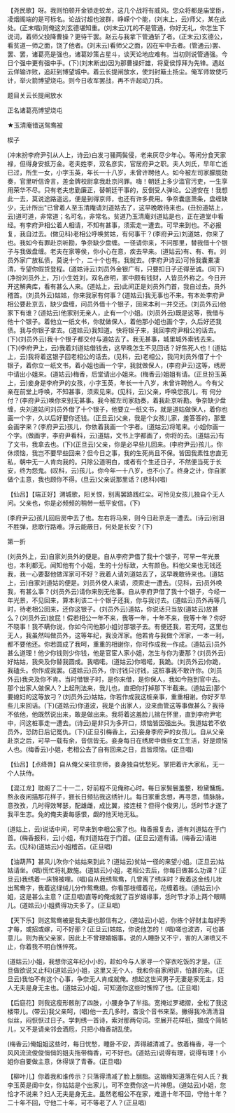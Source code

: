 <!-- { "loadSidebar": true } -->
【尧民歌】呀。我则怕顿开金锁走蛟龙，这几个战将有威风。您众将都是庙堂臣，凌烟阁端的是可标名。论战讨超也波群，峥嵘个个能，(刘末上，云)师父，某在此处。(正末唱)则俺这刘玄德堪知重。(刘末云)兀的不是管通，你好无礼，你怎生下说词，着师父投降曹操？更待干罢。赵云与我拿下管通斩了者。(正末云)玄德公，看贫道一师之面，饶了他者。(刘末云)看师父之面，囚在牢中去者。(管通云)罢、罢、罢，诸葛亮是强也，诸葛妙策占星斗，谈天论地应难有。当初则说管通强。今日个强中更有强中手。(下)(刘末断出)因为那曹操奸雄，将夏侯惇拜为先锋。遇赵云佯输诈败，追赶到博望城中。着云长提闸放水，使刘封簸土扬尘。俺军师故使巧计，举火箭博望烧屯。则今日收军罢战，再不许起动刀兵。

题目关云长提闸放水

正名诸葛亮博望烧屯
　




★玉清庵错送鸳鸯被

楔子

(冲末扮李府尹引从人上，诗云)白发刁骚两鬓侵，老来灰尽少年心。等闲分食天家禄，但得身安抵万金。老夫姓李，双名彦实，官居府尹之职。夫人刘氏，早年亡逝已过，所生一女，小字玉英，年长一十八岁，未曾许聘他人。如今被左司家朦胧劾奏，官里听信谗言，差金牌校尉拿我赴京问罪。嗨！朝廷上多少滥官污吏，一生享用荣华不尽。只有老夫忠勤廉正，替朝廷干事的，反倒受人弹论。公道安在！我想此一去，莫说途路遥远，便是到得京师，也还有许多费用。争奈囊底萧条，盘缠缺少，无计所出"已曾着人至玉清庵请刘道姑去了，这早晚敢待来也。(丑扮道姑上，云)道可道，非常道；名可名，非常名。贫道乃玉清庵刘道姑是也，正在道堂中看经。有李府尹相公着人相请，不知有甚事，须索走一遭去。可早来到也。不必报复，我自过去。(做见科)老相公呼唤贫姑，有何事干？(李府尹云)刘道姑，你来了也。我如今有罪赴京听勘，争奈缺少盘缠。一径请你来，不问那里，替我借十个银子与我做盘缠。老夫在家等侯，你小心在意，疾去早来。(道姑云)有、有、有。刘员外家广放私债，莫说十个，二十个也有。我就去。(李府尹诗云)可怜我囊橐凄清，专望你假贷登程。(道姑诗云)刘员外金银广有，只要扣日子还得至诚。(同下)(净扮刘员外上，万)小生姓刘，双名彦明，家中颇有钱财，人皆员外称之。今日开开这解典库，看有甚么人来。(道姑上，云)此间正是刘员外门首，我自过去。员外稽首。(刘员外云)姑姑，你来我家有何事？(道姑云)我无事也不来。有本处李府尹相公要赴京去，缺少盘缠，问员外借十个银子，回来本利一并交还。(刘员外云)他家下有谁？(道姑云)他家别无亲人，止有一个小姐。(刘员外云)既是这等，我借与他十个银子。着他立一纸文书，你就做保人，着他那小姐也画个字，久后好还我债。我与你银子拿去。(道姑云)我知道。快将银子来，我回李府尹相公的话去。(下)(刘员外云)我十个银子都交付与道姑去了。我无甚事，城里城外索钱去来。(下)(李府尹上，云)我着刘道姑借钱去，这早晚怎生不见回话？好焦死人也！(道姑上，云)我将着这银子回老相公的话去。(见科，云)老相公，我问刘员外借了十个银子，着你立一纸文书，着小姐也画一个宇，我就做保人，(李府尹云)这等，绣房中请出小姐来。(道姑云)梅香，后堂请出小姐来。(梅香云)姐姐有请。(正旦扮玉英上，云)妾身是李府尹的女孩，小字玉英，年长一十八岁，未曾许聘他人。今有父亲在前堂上呼唤，不知甚事，须索见来。(见科，云)父亲，呼唤您孩儿，有
何分付？(李府尹云)唤你来别无甚事。我今被左司家劾奏，着我赴京听勘。争奈缺少盘缠，央刘道姑问刘员外借了十个银子，他要立一纸文书，就是道姑做保人，着你也画一个字，久以后好要你还钱。(正旦云)父亲，我是个女孩儿家，羞答答的，那里会画字来？(李府尹云)孩儿，你依着我画一个字者。(道姑云)将笔来。小姐你画一个字。(做画字，李府尹看科，云)道姑，文书上字都画了，你将的去。(道姑云)有了文书，我拿去也。(下)(正旦云)父亲，你是必早些儿回来。(李府尹云)孩儿，你休烦恼，我岂不要早些回来？但今日之事，我的生死尚且不保。皆因我素性忠直无私，朝中无一人肯向我的。只除公道明白，或者有个生还日子，不然便当死于长安，终为怨鬼。(叹科，云)孩儿，你今年一十八岁，也不小了。终身之计，你自家做个主意，我也顾你不得。(旦云)父亲说那里话？(悲科)(唱)

【仙吕】【端正好】渭城歌，阳关恨，别离罢路践红尘。可怜见女孩儿独自个无人问。父亲也，你是必频频的稍带一纸平安信。(下)

(李府尹云)孩儿回后房中去了也。左右将马来，则今日赴京走一遭去。(诗云)别泪不胜弹，悲歌行路难。浮云能蔽日，何处是长安？(下)


第一折

(刘员外上，云)自家刘员外的便是。自从李府尹借了我十个银子，可早一年光景也，本利都无。闻知他有个小姐，生的十分标致，大有颜色。料他父亲也无钱还我，我一心要娶他做浑家可不好？我着人请刘道姑去了，这早晚敢待来也。(道姑上，云)自家刘道姑的便是。刘员外使人来请，须索走一遭去。(见科，云)员外唤我，有甚么事？(刘员外云)请你来别无他事。自从李府尹借了我十个银子，今经一年光景，不见回来，算本利该二十个银子还我，你与我讨去。(道姑云)员外再等几时，待老相公回来，还你这银子。(刘员外云)道姑，你说话只当放(道姑云)放甚么？(刘员外云)放屁！假若相公一年不来，我等一年，十年不来，我等十年？你好不晓事！我不瞒你说，你如今问他那小姐讨那银子去。有便还我，若无呵，这里也无人，我虽然叫做员外，这等年纪，我没浑家。他若肯与我做个浑家，一本一利，都不要他还。你若圆成了我呵，重重的相谢你，你可作成我一作成。(道姑云)员外甚么道理！他少你钱则少你钱，他是官宦人家小姐，怎生与你为妻那？(刘员外云)好姑姑，我央及你替我圆成。我唱喏。(道姑云)你唱喏，我跪。(刘员外云)你跪，我磕头。你作成我罢。(道姑云)员外，你讨钱只讨钱，这桩事我不敢许你。(刘员外云)我央及你不肯。当时借银子时，是你来借，是你保人，我如今拖到官中去。那个出家人做保人？上起刑法来，我儿也，直把你打掉那下半截来。(道姑云)那个要媳妇的这等放刁？(刘员外云)姑姑，你若作成我这桩亲事，重重相谢。你好歹早些儿来回话。(下)(道姑云)你道波，我是个出家人，没来由管这等事做甚么？我待不依他，他既然说出来，敢是做出来。我将着这羞脸儿揣在怀里，直到李府尹宅中，问这桩事走一遭去。(诗云)是非只为多开口，烦恼皆因强出头。我道姑若不依员外，恐防日后记冤仇。(下)(正旦引梅香上，云)妾身李府尹的女孩儿。自从父亲赴京之后，可早一载有余，音信皆无。妾身每日在绣房中做些女工生活，好是烦恼人也。(梅香云)小姐，老相公去了自有回来之日，且皆烦恼。(正旦唱)

【仙吕】【点绛唇】自从俺父亲往京师，妾身独自忧愁死。掌把着许大家私，无一个人扶侍。

【混江龙】耽阁了二十一二，好前程不见俺称心时。每日家鬓鬟羞整，粉黛慵施。熬永夜闲描那花样子，捱长日频拈我这绣针儿。每日家重念想，再寻思，情脉脉，意孜孜，几时得效琴瑟，配雄雌，成比翼，接连枝？但得个俊男儿，恁时节才遂了我平生志。免的俺夫妻每感恨，觑的他天地无私。

(道姑上，云)说话中间，可早来到李相公家了也。梅香报复去，道有刘道姑在于门首。(梅香报科，云)小姐，有刘道姑在于门首。(正旦云)道有请。(梅香云)请进去。(见科)(道姑云)小姐稽首。(正旦唱)

【油葫芦】甚风儿吹你个姑姑来到此？(道姑云)贫姑一径的来望小姐。(正旦云)姑姑请坐。(唱)慌忙将礼数施。(道姑云)小姐，老相公去后，你每日做甚么功课？(正旦云)我绣着一床锦被哩。(唱)自从我绣鸳鸯，几曾离了绣床时？我着这金线儿妆出鸳鸯字，我着这绿绒儿分作鸳鸯翅。你看那枝缠着花，花缠着枝。(道姑云)小姐，这是甚么主意？(正旦唱)直等的俺成就了百岁姻缘事，恁时节才添上两个眼睛儿。(道姑云)小姐费得功夫多了。(正旦唱)

【天下乐】则这鸳鸯被是我夫妻也那信有之，(道姑云)小姐，你拣个好财主每好秀才每，或招或嫁，可不好那？(正旦云)姑姑，你说他怎的！(唱)嗟也波咨，可也甚意儿。则为我父亲家，因此上不曾理婚姻事。说的人睡卧又不宁，害的人涕喷又不止，你着我不明白憔悴死。

(道姑云)小姐，我想你这年纪小小的，趁如今与人家寻一个穿衣吃饭的才是。(正旦做欲说又止科)(道姑云)小姐，这里又无个人，我和你自家闲讲，怕甚的来。(正旦云)我怕不有这个心事，争奈无人肯成就俺。想起这世间男子无妻是家无主，妇人无夫是身无主也。(道姑云)小姐，可知道你这些时憔悴了也。(正旦唱)

【后庭花】则我这瘦形骸削了四肢，小腰身争了半指。宽掩过罗裙摺，全松了我这楼带儿。(带云)我父亲呵，(唱)他一去几多时，杳没个音书来至。撇得我冷清清泪似丝，闷恹恹过日子。学刺绣一首诗，索对那两句词。空展开花样纸，摺成个简帖儿，又不是请亲邻会酒卮，只把小梅香胡乱使。

(梅香云)俺姐姐这些时，每日忧愁，睡卧不安，弄得越清减了。依着梅香，寻一个风风流流俊俊俏俏的姐夫拖带梅香，可不好也。(道姑云)说得有理，说得有理！小姐你自要做主意，休得误了青春。(正旦唱)

【柳叶儿】你着我和谁传示？只落得清减了脸上胭脂。这姻缘知道落在何人氏？我李玉英是闺中女，你姑姑是个出家儿，可不空费你这一片神思。(道姑云)小姐，您恰才不说来？妇人无夫是身无主。虽然老相公不在家，难道十年不回，守他十年？二十年不回，守他二十年，可不等老了人？(正旦唱)

